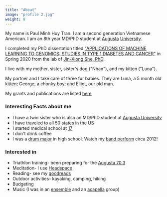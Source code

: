 ```yaml
---
title: "About"
image: "profile 2.jpg"
weight: 8
---
```


My name is Paul Minh Huy Tran. I am a second generation Vietnamese American. I am an 8th year MD/PhD student at [Augusta](https://jagwire.augusta.edu/in-their-own-words-paul-tran/) [University](https://jagwire.augusta.edu/tag/paul-tran/).

I completed my PhD dissertation titled ["APPLICATIONS OF MACHINE LEARNING TO GENOMICS:
STUDIES IN TYPE 1 DIABETES AND CANCER"](https://www.augusta.edu/gradschool/documents/paul-tran-defense-announcement.pdf) in Spring 2020 from the lab of [Jin-Xiong She, PhD](https://augusta.pure.elsevier.com/en/persons/jin-xiong-she). 

I live with my mother, sister, sister's dog ("Nhan"), and my kitten ("Luna").

My partner and I take care of three fur babies. They are Luna, a 5 month old kitten; George, a chonky boy; and Elliot, our old man.  

My grants and publications are listed [here](https://orcid.org/0000-0003-2197-4376)


### Interesting Facts about me

* I have a twin sister who is also an MD/PhD student at [Augusta University](https://www.facebook.com/GeorgiaMDPhD/posts/congratulations-to-paul-tran-for-receiving-the-2019-augusta-university-faculty-c/2383626914991804/)
* I have traveled to all 50 states in the US
* I started medical school at [17](https://drive.google.com/file/d/13knL7XkWm_kiXQ92Cp8rD8VCaSiSTMy7/view?usp=sharing)
* I don't drink coffee
* I was a [drum major](https://drive.google.com/file/d/1CK0AxP-OBre2WdoC8s-w6OACyVMYyw0r/view?usp=sharing) in high school. Watch my [band perform](https://drive.google.com/file/d/13EyNAHosLhaILLlNOuZMQVlRSiDwCykd/view?usp=sharing) circa 2012!

### Interested in
* Triathlon training- been preparing for the [Augusta 70.3](https://www.ironman.com/im703-augusta)
* Meditation- I use [Headspace](https://www.headspace.com/)
* Reading- see my [goodreads](https://www.goodreads.com/user/show/45740775-paul-tran)
* Outdoor activities- kayaking, camping, hiking
* Budgeting
* Music (I was in an [ensemble](https://drive.google.com/file/d/16ERu_IW20k3_0NLwkMpZafL_RP1k6nPy/view?usp=sharing) and an [acapella](https://drive.google.com/file/d/16fy49HDfOeqRD-YSL3TfL9MMFyecOCxg/view?usp=sharing) group)
